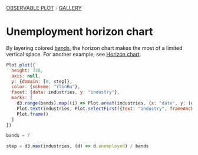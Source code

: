 <div style="color: grey; font: 13px/25.5px var(--sans-serif); text-transform: uppercase;"><h1 style="display: none;">Plot: Unemployment horizon chart</h1><a href="/plot">Observable Plot</a> › <a href="/@observablehq/plot-gallery">Gallery</a></div>

# Unemployment horizon chart

By layering colored [bands](https://observablehq.com/plot/marks/area), the horizon chart makes the most of a limited vertical space. For another example, see [Horizon chart](https://observablehq.com/@observablehq/plot-horizon).

```js echo
Plot.plot({
  height: 720,
  axis: null,
  y: {domain: [0, step]},
  color: {scheme: "YlGnBu"},
  facet: {data: industries, y: "industry"},
  marks: [
    d3.range(bands).map((i) => Plot.areaY(industries, {x: "date", y: (d) => d.unemployed - i * step, fill: i, clip: true})),
    Plot.text(industries, Plot.selectFirst({text: "industry", frameAnchor: "top-left", dx: 6, dy: 6})),
    Plot.frame()
  ]
})
```

```js echo
bands = 7
```

```js echo
step = d3.max(industries, (d) => d.unemployed) / bands
```
